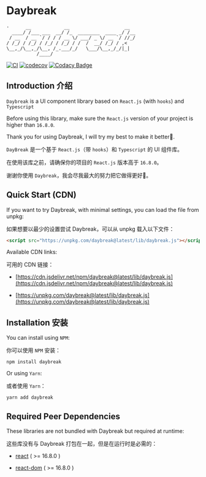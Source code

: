 # Daybreak

```
·      __            __                    __  
  ____/ /___ ___  __/ /_  ________  ____ _/ /__
 / __  / __ `/ / / / __ \/ ___/ _ \/ __ `/ //_/
/ /_/ / /_/ / /_/ / /_/ / /  /  __/ /_/ / ,<   
\__,_/\__,_/\__, /_.___/_/   \___/\__,_/_/|_|  
           /____/                              
```

[![CI](https://github.com/mokunshao/daybreak/workflows/CI/badge.svg)](https://github.com/mokunshao/daybreak/actions) 
[![codecov](https://codecov.io/gh/mokunshao/daybreak/branch/master/graph/badge.svg)](https://codecov.io/gh/mokunshao/daybreak)
[![Codacy Badge](https://api.codacy.com/project/badge/Grade/06b65f0467104094a8969be5696c4471)](https://www.codacy.com/manual/mokunshao/daybreak?utm_source=github.com&amp;utm_medium=referral&amp;utm_content=mokunshao/daybreak&amp;utm_campaign=Badge_Grade)

## Introduction 介绍

`Daybreak` is a UI component library based on `React.js` (with `hooks`) and `Typescript`

Before using this library, make sure the `React.js` version of your project is higher than `16.8.0`.

Thank you for using Daybreak, I will try my best to make it better💪.

`DayBreak` 是一个基于 `React.js`（带 `hooks`）和 `Typescript` 的 UI 组件库。

在使用该库之前，请确保你的项目的 `React.js` 版本高于 `16.8.0`。

谢谢你使用 `Daybreak`，我会尽我最大的努力把它做得更好💪。

## Quick Start (CDN)

If you want to try Daybreak, with minimal settings, you can load the file from unpkg:

如果想要以最少的设置尝试 Daybreak，可以从 unpkg 载入以下文件：

```html
<script src="https://unpkg.com/daybreak@latest/lib/daybreak.js"></script>
```

Available CDN links:

可用的 CDN 链接：

* [https://cdn.jsdelivr.net/npm/daybreak@latest/lib/daybreak.js](https://cdn.jsdelivr.net/npm/daybreak@latest/lib/daybreak.js)

* [https://unpkg.com/daybreak@latest/lib/daybreak.js](https://unpkg.com/daybreak@latest/lib/daybreak.js)

## Installation 安装

You can install using `NPM`:

你可以使用 `NPM` 安装：

```
npm install daybreak
```
Or using `Yarn`:

或者使用 `Yarn`：

```
yarn add daybreak
```

## Required Peer Dependencies

These libraries are not bundled with Daybreak but required at runtime:

这些库没有与 Daybreak 打包在一起，但是在运行时是必需的：

* [react](https://www.npmjs.com/package/react) ( >= 16.8.0 )

* [react-dom](https://www.npmjs.com/package/react-dom) ( >= 16.8.0 )